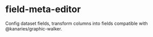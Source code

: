 # field-meta-editor
Config dataset fields, transform columns into fields compatible with @kanaries/graphic-walker.
